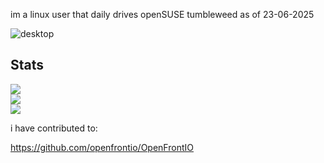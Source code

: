 im a linux user that daily drives openSUSE tumbleweed as of 23-06-2025

![desktop](https://i.imgur.com/cJcNyCZ.png)

## Stats

![](https://github-readme-stats.vercel.app/api?username=Jerryslang&theme=dark&hide_border=false&include_all_commits=true&count_private=true)<br/>
![](https://github-readme-streak-stats.herokuapp.com/?user=Jerryslang&theme=dark&hide_border=false)<br/>
![](https://github-readme-stats.vercel.app/api/top-langs/?username=Jerryslang&theme=dark&hide_border=false&include_all_commits=true&count_private=true&layout=compact)

i have contributed to:

https://github.com/openfrontio/OpenFrontIO
